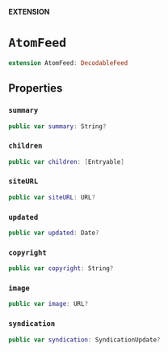 **EXTENSION**

# `AtomFeed`
```swift
extension AtomFeed: DecodableFeed
```

## Properties
### `summary`

```swift
public var summary: String?
```

### `children`

```swift
public var children: [Entryable]
```

### `siteURL`

```swift
public var siteURL: URL?
```

### `updated`

```swift
public var updated: Date?
```

### `copyright`

```swift
public var copyright: String?
```

### `image`

```swift
public var image: URL?
```

### `syndication`

```swift
public var syndication: SyndicationUpdate?
```
